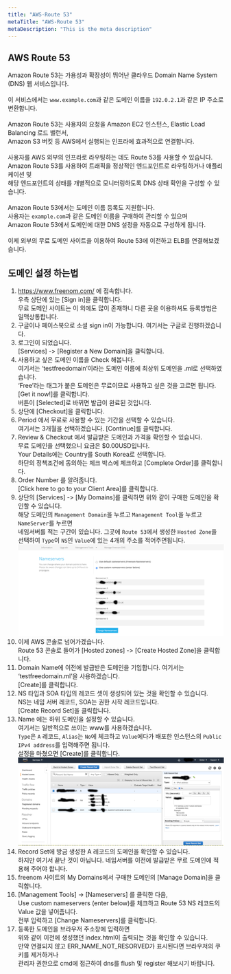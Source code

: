 ```yaml
---
title: "AWS-Route 53"
metaTitle: "AWS-Route 53"
metaDescription: "This is the meta description"
---
```


## AWS Route 53

Amazon Route 53는 가용성과 확장성이 뛰어난 클라우드 Domain Name System (DNS) 웹 서비스입니다.  
&nbsp;  
이 서비스에서는 `www.example.com`과 같은 도메인 이름을 `192.0.2.1`과 같은 IP 주소로 변환합니다.  
&nbsp;  
Amazon Route 53는 사용자의 요청을 Amazon EC2 인스턴스, Elastic Load Balancing 로드 밸런서,  
Amazon S3 버킷 등 AWS에서 실행되는 인프라에 효과적으로 연결합니다.  
&nbsp;  
사용자를 AWS 외부의 인프라로 라우팅하는 데도 Route 53를 사용할 수 있습니다.  
Amazon Route 53를 사용하여 트래픽을 정상적인 엔드포인트로 라우팅하거나 애플리케이션 및  
해당 엔드포인트의 상태를 개별적으로 모니터링하도록 DNS 상태 확인을 구성할 수 있습니다.  
&nbsp;  
Amazon Route 53에서는 도메인 이름 등록도 지원합니다.  
사용자는 `example.com`과 같은 도메인 이름을 구매하여 관리할 수 있으며  
Amazon Route 53에서 도메인에 대한 DNS 설정을 자동으로 구성하게 됩니다.  
&nbsp;  
이제 외부의 무료 도메인 사이트을 이용하여 Route 53에 이전하고 ELB를 연결해보겠습니다.  

## 도메인 설정 하는법

1. https://www.freenom.com/ 에 접속합니다.  
우측 상단에 있는 [Sign in]을 클릭합니다.  
무료 도메인 사이트는 이 외에도 많이 존재하니 다른 곳을 이용하셔도 등록방법은 일맥상통합니다.
2. 구글이나 페이스북으로 소셜 sign in이 가능합니다. 여기서는 구글로 진행하겠습니다.
3. 로그인이 되었습니다.  
[Services] -> [Register a New Domain]을 클릭합니다.
4. 사용하고 싶은 도메인 이름을 Check 해봅니다.  
여기서는 ‘testfreedomain’이라는 도메인 이름에 최상위 도메인을 .ml로 선택하였습니다.  
‘Free’라는 태그가 붙은 도메인은 무료이므로 사용하고 싶은 것을 고르면 됩니다.  
[Get it now!]를 클릭합니다.  
버튼이 [Selected]로 바뀌면 발급이 완료된 것입니다.
5. 상단에 [Checkout]을 클릭합니다.
6. Period 에서 무료로 사용할 수 있는 기간을 선택할 수 있습니다.  
여기서는 3개월을 선택하겠습니다. [Continue]를 클릭합니다.
7. Review & Checkout 에서 발급받은 도메인과 가격을 확인할 수 있습니다.  
무료 도메인을 선택했으니 요금은 $0.00USD입니다.  
Your Details에는 Country를 South Korea로 선택합니다.  
하단의 정책조건에 동의하는 체크 박스에 체크하고 [Complete Order]를 클릭합니다.
8. Order Number 를 알려줍니다.  
[Click here to go to your Client Area]를 클릭합니다.
9. 상단의 [Services] -> [My Domains]를 클릭하면 위와 같이 구매한 도메인을 확인할 수 있습니다.  
해당 도메인의 `Management Domain`을 누르고 `Management Tool`을 누르고 `NameServer`를 누르면  
네임서버를 적는 구간이 있습니다. 그곳에 `Route 53`에서 생성한 `Hosted Zone`을 선택하여 `Type`이 `NS`인 `Value`에 있는 4개의 주소를 적어주면됩니다.  
![dsfds](../../../src/images/route2.png)
10. 이제 AWS 콘솔로 넘어가겠습니다.  
Route 53 콘솔로 들어가 [Hosted zones] -> [Create Hosted Zone]을 클릭합니다.
11. Domain Name에 이전에 발급받은 도메인을 기입합니다. 여기서는 ‘testfreedomain.ml’을 사용하겠습니다.  
[Create]를 클릭합니다.
12. NS 타입과 SOA 타입의 레코드 셋이 생성되어 있는 것을 확인할 수 있습니다.  
NS는 네임 서버 레코드, SOA는 권한 시작 레코드입니다.  
[Create Record Set]을 클릭합니다.
13. Name 에는 하위 도메인을 설정할 수 있습니다.  
여기서는 일반적으로 쓰이는 www를 사용하겠습니다.  
`Type`은 `A` 레코드, `Alias`는 `No`에 체크하고 `Value`에다가 배포한 인스턴스의 `Public IPv4 address`를 입력해주면 됩니다.  
설정을 마쳤으면 [Create]를 클릭합니다.
![cdscds](../../../src/images/route1.png)  
14. Record Set에 방금 생성한 A 레코드의 도메인을 확인할 수 있습니다.  
하지만 여기서 끝난 것이 아닙니다. 네임서버를 이전에 발급받은 무료 도메인에 적용해 주어야 합니다.
15. freenom 사이트의 My Domains에서 구매한 도메인의 [Manage Domain]을 클릭합니다.
16. [Management Tools] -> [Nameservers] 를 클릭한 다음,  
Use custom nameservers (enter below)를 체크하고 Route 53 NS 레코드의 Value 값을 넣어줍니다.  
전부 입력하고 [Change Nameservers]를 클릭합니다.
17. 등록한 도메인을 브라우저 주소창에 입력하면  
위와 같이 이전에 생성했던 index.html이 출력되는 것을 확인할 수 있습니다.  
만약 연결되지 않고 ERR_NAME_NOT_RESORVED가 표시된다면 브라우저의 쿠키를 제거하거나  
관리자 권한으로 cmd에 접근하여 dns를 flush 및 register 해보시기 바랍니다.

